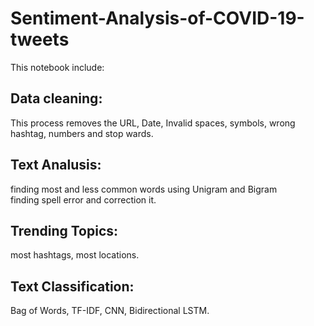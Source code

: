 # Sentiment-Analysis-of-COVID-19-tweets
This notebook include:
## Data cleaning:
This process removes the URL, Date, Invalid spaces, symbols, wrong hashtag,  numbers and stop wards. 

## Text Analusis:
finding most and less common words using Unigram and Bigram\
finding spell error and correction it.


## Trending Topics:
most hashtags, most locations.

## Text Classification:
Bag of Words, TF-IDF, CNN, Bidirectional LSTM.




